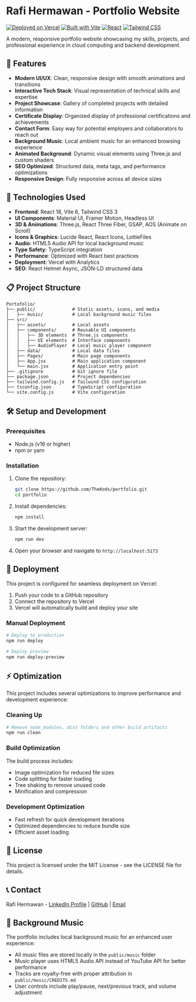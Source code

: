 # Rafi Hermawan - Portfolio Website

[![Deployed on Vercel](https://img.shields.io/badge/Deployed%20on-Vercel-black?style=for-the-badge&logo=vercel)](https://rafi-hermawan.vercel.app/)
[![Built with Vite](https://img.shields.io/badge/Built%20with-Vite-646CFF?style=for-the-badge&logo=vite)](https://vitejs.dev/)
[![React](https://img.shields.io/badge/React-61DAFB?style=for-the-badge&logo=react&logoColor=black)](https://reactjs.org/)
[![Tailwind CSS](https://img.shields.io/badge/Tailwind%20CSS-06B6D4?style=for-the-badge&logo=tailwind-css&logoColor=white)](https://tailwindcss.com/)

A modern, responsive portfolio website showcasing my skills, projects, and professional experience in cloud computing and backend development.

## 🌟 Features

- **Modern UI/UX**: Clean, responsive design with smooth animations and transitions
- **Interactive Tech Stack**: Visual representation of technical skills and expertise
- **Project Showcase**: Gallery of completed projects with detailed information
- **Certificate Display**: Organized display of professional certifications and achievements
- **Contact Form**: Easy way for potential employers and collaborators to reach out
- **Background Music**: Local ambient music for an enhanced browsing experience
- **Animated Background**: Dynamic visual elements using Three.js and custom shaders
- **SEO Optimized**: Structured data, meta tags, and performance optimizations
- **Responsive Design**: Fully responsive across all device sizes

## 🚀 Technologies Used

- **Frontend**: React 18, Vite 6, Tailwind CSS 3
- **UI Components**: Material UI, Framer Motion, Headless UI
- **3D & Animations**: Three.js, React Three Fiber, GSAP, AOS (Animate on Scroll)
- **Icons & Graphics**: Lucide React, React Icons, LottieFiles
- **Audio**: HTML5 Audio API for local background music
- **Type Safety**: TypeScript integration
- **Performance**: Optimized with React best practices
- **Deployment**: Vercel with Analytics
- **SEO**: React Helmet Async, JSON-LD structured data

## 📋 Project Structure

```
Portofolio/
├── public/              # Static assets, icons, and media
│   ├── music/           # Local background music files
├── src/
│   ├── assets/          # Local assets
│   ├── components/      # Reusable UI components
│   │   ├── 3D elements  # Three.js components
│   │   ├── UI elements  # Interface components
│   │   ├── AudioPlayer  # Local music player component
│   ├── data/            # Local data files
│   ├── Pages/           # Main page components
│   ├── App.jsx          # Main application component
│   └── main.jsx         # Application entry point
├── .gitignore           # Git ignore file
├── package.json         # Project dependencies
├── tailwind.config.js   # Tailwind CSS configuration
├── tsconfig.json        # TypeScript configuration
└── vite.config.js       # Vite configuration
```

## 🛠️ Setup and Development

### Prerequisites

- Node.js (v16 or higher)
- npm or yarn

### Installation

1. Clone the repository:
   ```bash
   git clone https://github.com/TheKods/portfolio.git
   cd portfolio
   ```

2. Install dependencies:
   ```bash
   npm install
   ```

3. Start the development server:
   ```bash
   npm run dev
   ```

4. Open your browser and navigate to `http://localhost:5173`

## 🚢 Deployment

This project is configured for seamless deployment on Vercel:

1. Push your code to a GitHub repository
2. Connect the repository to Vercel
3. Vercel will automatically build and deploy your site

### Manual Deployment

```bash
# Deploy to production
npm run deploy

# Deploy preview
npm run deploy:preview
```

## ⚡ Optimization

This project includes several optimizations to improve performance and development experience:

### Cleaning Up

```bash
# Remove node_modules, dist folders and other build artifacts
npm run clean
```

### Build Optimization

The build process includes:
- Image optimization for reduced file sizes
- Code splitting for faster loading
- Tree shaking to remove unused code
- Minification and compression

### Development Optimization

- Fast refresh for quick development iterations
- Optimized dependencies to reduce bundle size
- Efficient asset loading

## 📄 License

This project is licensed under the MIT License - see the LICENSE file for details.

## 📞 Contact

Rafi Hermawan - [LinkedIn Profile](https://www.linkedin.com/in/rafi-hermawan/) | [GitHub](https://github.com/TheKods) | [Email](mailto:rafihermawan06@gmail.com)

## 🎵 Background Music

The portfolio includes local background music for an enhanced user experience:

- All music files are stored locally in the `public/music` folder
- Music player uses HTML5 Audio API instead of YouTube API for better performance
- Tracks are royalty-free with proper attribution in `public/music/CREDITS.md`
- User controls include play/pause, next/previous track, and volume adjustment